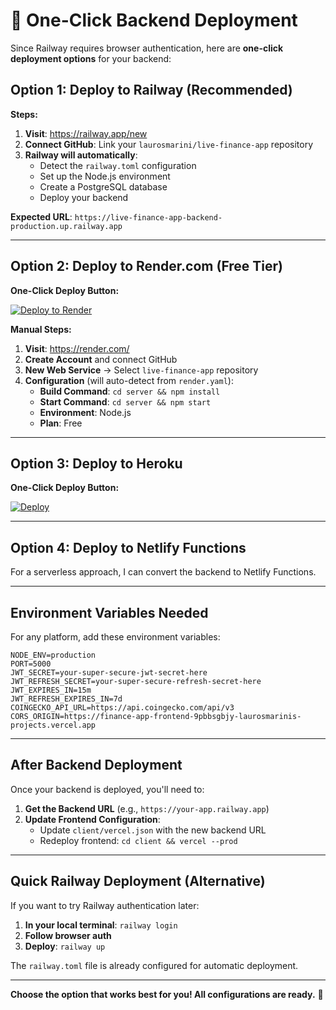 # 🚀 One-Click Backend Deployment

Since Railway requires browser authentication, here are **one-click deployment options** for your backend:

## Option 1: Deploy to Railway (Recommended)

**Steps:**
1. **Visit**: https://railway.app/new
2. **Connect GitHub**: Link your `laurosmarini/live-finance-app` repository
3. **Railway will automatically**:
   - Detect the `railway.toml` configuration
   - Set up the Node.js environment
   - Create a PostgreSQL database
   - Deploy your backend

**Expected URL**: `https://live-finance-app-backend-production.up.railway.app`

---

## Option 2: Deploy to Render.com (Free Tier)

**One-Click Deploy Button:**

[![Deploy to Render](https://render.com/images/deploy-to-render-button.svg)](https://render.com/deploy?repo=https://github.com/laurosmarini/live-finance-app)

**Manual Steps:**
1. **Visit**: https://render.com/
2. **Create Account** and connect GitHub
3. **New Web Service** → Select `live-finance-app` repository
4. **Configuration** (will auto-detect from `render.yaml`):
   - **Build Command**: `cd server && npm install`
   - **Start Command**: `cd server && npm start`
   - **Environment**: Node.js
   - **Plan**: Free

---

## Option 3: Deploy to Heroku

**One-Click Deploy Button:**

[![Deploy](https://www.herokucdn.com/deploy/button.svg)](https://heroku.com/deploy?template=https://github.com/laurosmarini/live-finance-app)

---

## Option 4: Deploy to Netlify Functions

For a serverless approach, I can convert the backend to Netlify Functions.

---

## Environment Variables Needed

For any platform, add these environment variables:

```env
NODE_ENV=production
PORT=5000
JWT_SECRET=your-super-secure-jwt-secret-here
JWT_REFRESH_SECRET=your-super-secure-refresh-secret-here
JWT_EXPIRES_IN=15m
JWT_REFRESH_EXPIRES_IN=7d
COINGECKO_API_URL=https://api.coingecko.com/api/v3
CORS_ORIGIN=https://finance-app-frontend-9pbbsgbjy-laurosmarinis-projects.vercel.app
```

---

## After Backend Deployment

Once your backend is deployed, you'll need to:

1. **Get the Backend URL** (e.g., `https://your-app.railway.app`)
2. **Update Frontend Configuration**:
   - Update `client/vercel.json` with the new backend URL
   - Redeploy frontend: `cd client && vercel --prod`

---

## Quick Railway Deployment (Alternative)

If you want to try Railway authentication later:

1. **In your local terminal**: `railway login`
2. **Follow browser auth**
3. **Deploy**: `railway up`

The `railway.toml` file is already configured for automatic deployment.

---

**Choose the option that works best for you! All configurations are ready.** 🎯
